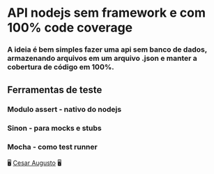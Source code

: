 # API nodejs sem framework e com 100% code coverage

### A ideia é bem simples fazer uma api sem banco de dados, armazenando arquivos em um arquivo .json e manter a cobertura de código em 100%.

## Ferramentas de teste

### Modulo assert - nativo do nodejs

### Sinon - para mocks e stubs

### Mocha - como test runner

🖥️ [Cesar Augusto](https://www.linkedin.com/in/c%C3%A9sar-augusto-1459ab1b2/) 🖥️